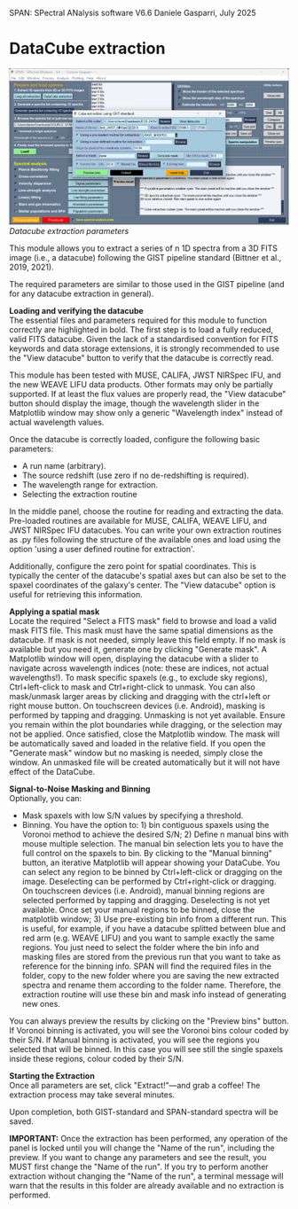 SPAN: SPectral ANalysis software V6.6
Daniele Gasparri, July 2025

# DataCube extraction #

![Datacube extraction](img/datacube_extraction.png)
*Datacube extraction parameters*


This module allows you to extract a series of n 1D spectra from a 3D FITS image (i.e., a datacube) following the GIST pipeline standard (Bittner et al., 2019, 2021).

The required parameters are similar to those used in the GIST pipeline (and for any datacube extraction in general).


**Loading and verifying the datacube**  
The essential files and parameters required for this module to function correctly are highlighted in bold. The first step is to load a fully reduced, valid FITS datacube. Given the lack of a standardised convention for FITS keywords and data storage extensions, it is strongly recommended to use the "View datacube" button to verify that the datacube is correctly read.

This module has been tested with MUSE, CALIFA, JWST NIRSpec IFU, and the new WEAVE LIFU data products. Other formats may only be partially supported. If at least the flux values are properly read, the "View datacube" button should display the image, though the wavelength slider in the Matplotlib window may show only a generic "Wavelength index" instead of actual wavelength values.

Once the datacube is correctly loaded, configure the following basic parameters:

- A run name (arbitrary).
- The source redshift (use zero if no de-redshifting is required).
- The wavelength range for extraction.
- Selecting the extraction routine

In the middle panel, choose the routine for reading and extracting the data. Pre-loaded routines are available for MUSE, CALIFA, WEAVE LIFU, and JWST NIRSpec IFU datacubes. You can write your own extraction routines as .py files following the structure of the available ones and load using the option 'using a user defined routine for extraction'.

Additionally, configure the zero point for spatial coordinates. This is typically the center of the datacube's spatial axes but can also be set to the spaxel coordinates of the galaxy's center. The "View datacube" option is useful for retrieving this information.


**Applying a spatial mask**  
Locate the required "Select a FITS mask" field to browse and load a valid mask FITS file. This mask must have the same spatial dimensions as the datacube. If mask is not needed, simply leave this field empty.
If no mask is available but you need it, generate one by clicking "Generate mask". A Matplotlib window will open, displaying the datacube with a slider to navigate across wavelength indices (note: these are indices, not actual wavelengths!). 
To mask specific spaxels (e.g., to exclude sky regions), Ctrl+left-click to mask and Ctrl+right-click to unmask. You can also mask/unmask larger areas by clicking and dragging with the ctrl+left or right mouse button. On touchscreen devices (i.e. Android), masking is performed by tapping and dragging. Unmasking is not yet available. Ensure you remain within the plot boundaries while dragging, or the selection may not be applied.
Once satisfied, close the Matplotlib window. The mask will be automatically saved and loaded in the relative field.
If you open the "Generate mask" window but no masking is needed, simply close the window. An unmasked file will be created automatically but it will not have effect of the DataCube.


**Signal-to-Noise Masking and Binning**  
Optionally, you can:
- Mask spaxels with low S/N values by specifying a threshold.
- Binning. You have the option to: 1) bin contiguous spaxels using the Voronoi method to achieve the desired S/N; 2) Define n manual bins with mouse multiple selection. The manual bin selection lets you to have the full control on the spaxels to bin. By clicking to the "Manual binning" button, an iterative Matplotlib will appear showing your DataCube. You can select any region to be binned by Ctrl+left-click or dragging on the image. Deselecting can be performed by Ctrl+right-click or dragging. On touchscreen devices (i.e. Android), manual binning regions are selected performed by tapping and dragging. Deselecting is not yet available. Once set your manual regions to be binned, close the matplotlib window; 3) Use pre-existing bin info from a different run. This is useful, for example, if you have a datacube splitted between blue and red arm (e.g. WEAVE LIFU) and you want to sample exactly the same regions. You just need to select the folder where the bin info and masking files are stored from the previous run that you want to take as reference for the binning info. SPAN will find the required files in the folder, copy to the new folder where you are saving the new extracted spectra and rename them according to the folder name. Therefore, the extraction routine will use these bin and mask info instead of generating new ones.

You can always preview the results by clicking on the "Preview bins" button. If Voronoi binning is activated, you will see the Voronoi bins colour coded by their S/N. If Manual binning is activated, you will see the regions you selected that will be binned. In this case you will see still the single spaxels inside these regions, colour coded by their S/N.


**Starting the Extraction**  
Once all parameters are set, click "Extract!"—and grab a coffee! The extraction process may take several minutes.

Upon completion, both GIST-standard and SPAN-standard spectra will be saved.

**IMPORTANT:** Once the extraction has been performed, any operation of the panel is locked until you will change the "Name of the run", including the preview. If you want to change any parameters and see the result, you MUST first change the "Name of the run". If you try to perform another extraction without changing the "Name of the run", a terminal message will warn that the results in this folder are already available and no extraction is performed.
